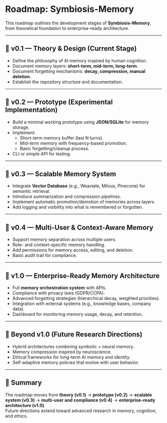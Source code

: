 # Roadmap: Symbiosis-Memory

This roadmap outlines the development stages of **Symbiosis-Memory**, from theoretical foundation to enterprise-ready architecture.

---

## 🔹 v0.1 — Theory & Design (Current Stage)
- Define the philosophy of AI memory inspired by human cognition.
- Document memory layers: **short-term, mid-term, long-term**.
- Document forgetting mechanisms: **decay, compression, manual deletion**.
- Establish the repository structure and documentation.

---

## 🔹 v0.2 — Prototype (Experimental Implementation)
- Build a minimal working prototype using **JSON/SQLite** for memory storage.
- Implement:
  - Short-term memory buffer (last N turns).
  - Mid-term memory with frequency-based promotion.
  - Basic forgetting/cleanup process.
- CLI or simple API for testing.

---

## 🔹 v0.3 — Scalable Memory System
- Integrate **Vector Database** (e.g., Weaviate, Milvus, Pinecone) for semantic retrieval.
- Introduce summarization and compression pipelines.
- Implement automatic promotion/demotion of memories across layers.
- Add logging and visibility into what is remembered or forgotten.

---

## 🔹 v0.4 — Multi-User & Context-Aware Memory
- Support memory separation across multiple users.
- Role- and context-specific memory handling.
- Add permissions for memory access, editing, and deletion.
- Basic audit trail for compliance.

---

## 🔹 v1.0 — Enterprise-Ready Memory Architecture
- Full **memory orchestration system** with APIs.
- Compliance with privacy laws (GDPR/CCPA).
- Advanced forgetting strategies (hierarchical decay, weighted priorities).
- Integration with external systems (e.g., knowledge bases, company data).
- Dashboard for monitoring memory usage, decay, and retention.

---

## 🚀 Beyond v1.0 (Future Research Directions)
- Hybrid architectures combining symbolic + neural memory.
- Memory compression inspired by neuroscience.
- Ethical frameworks for long-term AI memory and identity.
- Self-adaptive memory policies that evolve with user behavior.

---

## 📌 Summary
The roadmap moves from **theory (v0.1)** → **prototype (v0.2)** → **scalable system (v0.3)** → **multi-user and compliance (v0.4)** → **enterprise-ready architecture (v1.0)**.  
Future directions extend toward advanced research in memory, cognition, and ethics.

